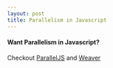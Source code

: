```yaml
---
layout: post
title: Parallelism in Javascript
---
```


#### Want Parallelism in Javascript? ####

Checkout [ParallelJS](https://parallel.js.org/) and [Weaver](http://weaver.js.org/)


